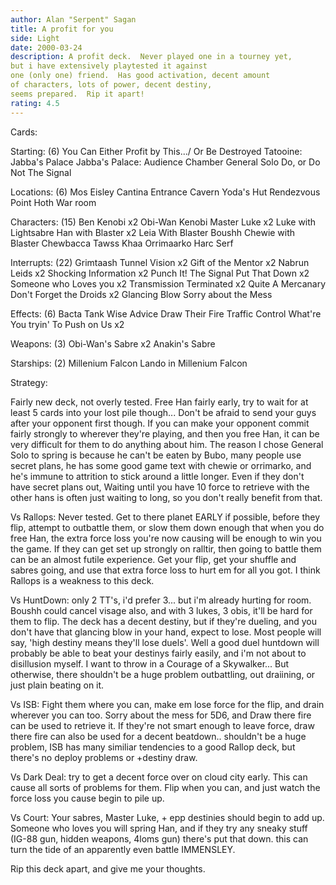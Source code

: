 ```yaml
---
author: Alan "Serpent" Sagan
title: A profit for you
side: Light
date: 2000-03-24
description: A profit deck.  Never played one in a tourney yet,
but i have extensively playtested it against
one (only one) friend.	Has good activation, decent amount
of characters, lots of power, decent destiny,
seems prepared.  Rip it apart!
rating: 4.5
---
```

Cards: 

Starting: (6)
You Can Either Profit by This.../ Or Be Destroyed
Tatooine: Jabba's Palace
Jabba's Palace: Audience Chamber
General Solo
Do, or Do Not
The Signal

Locations: (6)
Mos Eisley
Cantina
Entrance Cavern
Yoda's Hut
Rendezvous Point
Hoth War room

Characters: (15)
Ben Kenobi x2
Obi-Wan Kenobi
Master Luke x2
Luke with Lightsabre
Han with Blaster x2
Leia With Blaster
Boushh
Chewie with Blaster
Chewbacca
Tawss Khaa
Orrimaarko
Harc Serf

Interrupts: (22)
Grimtaash
Tunnel Vision x2
Gift of the Mentor x2
Nabrun Leids x2
Shocking Information x2
Punch It!
The Signal
Put That Down x2
Someone who Loves you x2
Transmission Terminated x2
Quite A Mercanary
Don't Forget the Droids x2
Glancing Blow
Sorry about the Mess

Effects: (6)
Bacta Tank
Wise Advice
Draw Their Fire
Traffic Control
What're You tryin' To Push on Us x2

Weapons: (3)
Obi-Wan's Sabre x2
Anakin's Sabre

Starships: (2)
Millenium Falcon
Lando in Millenium Falcon 

Strategy: 

Fairly new deck, not overly tested.
Free Han fairly early, try to wait for at least 5 cards
into your lost pile though...
Don't be afraid to send your guys after your opponent
first though.  If you can make your opponent commit fairly
strongly to wherever they're playing, and then you free
Han, it can be very difficult for them to do anything about
him.
The reason I chose General Solo to spring is because he can't
be eaten by Bubo, many people use secret plans, he has some good
game text with chewie or orrimarko, and he's immune to attrition
to stick around a little longer.  Even if they don't
have secret plans out, Waiting until you have 10 force to
retrieve with the other hans is often just waiting to long,
so you don't really benefit from that.

Vs Rallops:
Never tested.  Get to there planet EARLY if possible,
before they flip, attempt to outbattle them, or slow them
down enough that when you do free Han, the extra force loss
you're now causing will be enough to win you the game.
If they can get set up strongly on ralltir, then going
to battle them can be an almost futile experience.
Get your flip, get your shuffle and sabres going, and use that
extra force loss to hurt em for all you got.
I think Rallops is a weakness to this deck.

Vs HuntDown:
only 2 TT's, i'd prefer 3... but i'm already hurting for room.
Boushh could cancel visage also, and with 3 lukes, 3 obis,
it'll be hard for them to flip.  The deck has a decent destiny,
but if they're dueling, and you don't have that glancing blow in
your hand, expect to lose.
Most people will say, 'high destiny means they'll lose duels'.
Well a good duel huntdown will probably be able to beat your destinys
fairly easily, and i'm not about to disillusion myself.
I want to throw in a Courage of a Skywalker...
But otherwise, there shouldn't be a huge problem outbattling,
out draiining, or just plain beating on it.

Vs ISB:
Fight them where you can, make em lose force for the flip,
and drain wherever you can too.  Sorry about the mess
for 5D6, and Draw there fire can be used to retrieve it.
If they're not smart enough to leave force, draw there fire
can also be used for a decent beatdown..
shouldn't be a huge problem, ISB has many similiar tendencies
to a good Rallop deck, but there's no deploy problems
or +destiny draw.

Vs Dark Deal:
try to get a decent force over on cloud city early.
This can cause all sorts of problems for them.	Flip
when you can, and just watch the force loss you cause begin
to pile up.

Vs Court:
Your sabres, Master Luke, + epp destinies should begin to add up.
Someone who loves you will spring Han, and if they
try any sneaky stuff (IG-88 gun, hidden weapons, 4loms gun)
there's put that down.  this can turn the tide of an apparently
even battle IMMENSLEY.


Rip this deck apart, and give me your thoughts. 